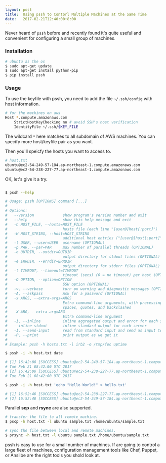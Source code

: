 ```yaml
---
layout: post
title:  Using pssh to Contorl Multiple Machines at the Same Time
date:   2017-02-21T12:40:00+8:00
---
```


Never heard of `pssh` before and recently found it's quite useful and convenient for configuring a small group of machines.

### Installation

```bash
# ubuntu as the os
$ sudo apt-get update
$ sudo apt-get install python-pip
$ pip install pssh
```

### Usage

To use the keyfile with pssh, you need to add the file `~/.ssh/config` with host information.

```bash
# for the machines on aws
Host *.compute.amazonaws.com
    StrictHostKeyChecking no # avoid SSH's host verification
    IdentityFile ~/.ssh/$KEY_FILE
```

The wildcard `*` here matches to all subdomain of AWS machines. You can specify more host/keyfile pair as you want.

Then you'll speicfy the hosts you want to access to.

```bash
# host.txt
ubuntu@ec2-54-249-57-184.ap-northeast-1.compute.amazonaws.com
ubuntu@ec2-54-238-227-77.ap-northeast-1.compute.amazonaws.com
```

OK, let's give it a try.

```bash

$ pssh --help

# Usage: pssh [OPTIONS] command [...]
# 
# Options:
#   --version             show program's version number and exit
#   --help                show this help message and exit
#   -h HOST_FILE, --hosts=HOST_FILE
#                         hosts file (each line "[user@]host[:port]")
#   -H HOST_STRING, --host=HOST_STRING
#                         additional host entries ("[user@]host[:port]")
#   -l USER, --user=USER  username (OPTIONAL)
#   -p PAR, --par=PAR     max number of parallel threads (OPTIONAL)
#   -o OUTDIR, --outdir=OUTDIR
#                         output directory for stdout files (OPTIONAL)
#   -e ERRDIR, --errdir=ERRDIR
#                         output directory for stderr files (OPTIONAL)
#   -t TIMEOUT, --timeout=TIMEOUT
#                         timeout (secs) (0 = no timeout) per host (OPTIONAL)
#   -O OPTION, --option=OPTION
#                         SSH option (OPTIONAL)
#   -v, --verbose         turn on warning and diagnostic messages (OPTIONAL)
#   -A, --askpass         Ask for a password (OPTIONAL)
#   -x ARGS, --extra-args=ARGS
#                         Extra command-line arguments, with processing for
#                         spaces, quotes, and backslashes
#   -X ARG, --extra-arg=ARG
#                         Extra command-line argument
#   -i, --inline          inline aggregated output and error for each server
#   --inline-stdout       inline standard output for each server
#   -I, --send-input      read from standard input and send as input to ssh
#   -P, --print           print output as we get it
# 
# Example: pssh -h hosts.txt -l irb2 -o /tmp/foo uptime

$ pssh -i -h host.txt date

# [1] 16:42:00 [SUCCESS] ubuntu@ec2-54-249-57-184.ap-northeast-1.compute.amazonaws.com
# Tue Feb 21 08:42:00 UTC 2017
# [2] 16:42:00 [SUCCESS] ubuntu@ec2-54-238-227-77.ap-northeast-1.compute.amazonaws.com
# Tue Feb 21 08:42:00 UTC 2017

$ pssh -i -h host.txt 'echo "Hello World!" > hello.txt'

# [1] 16:52:40 [SUCCESS] ubuntu@ec2-54-238-227-77.ap-northeast-1.compute.amazonaws.com
# [2] 16:52:40 [SUCCESS] ubuntu@ec2-54-249-57-184.ap-northeast-1.compute.amazonaws.com
```

Parallel **scp** and **rsync** are also supported.

```bash
# transfer the file to all remote machine.
$ pscp -h host.txt -l ubuntu sample.txt /home/ubuntu/sample.txt

# sync the file between local and remote machines.
$ prsync -h host.txt -l ubuntu sample.txt /home/ubuntu/sample.txt
```

pssh is easy to use for a small number of machines. If are going to control a large fleet of machines, configuration management tools like Chef, Puppet, or Ansilbe are the right tools you shold look at.
